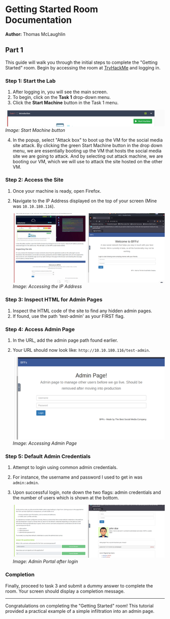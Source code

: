 # Getting Started Room Documentation
**Author:** Thomas McLaughlin

## Part 1
This guide will walk you through the initial steps to complete the "Getting Started" room. Begin by accessing the room at [TryHackMe](https://tryhackme.com/room/gettingstarted) and logging in.

### Step 1: Start the Lab
1. After logging in, you will see the main screen.
2. To begin, click on the **Task 1** drop-down menu.
3. Click the **Start Machine** button in the Task 1 menu.

  ![Start Machine Button](xe2.png) *Image: Start Machine button*
   
4. In the popup, select "Attack box" to boot up the VM for the social media site attack. By clicking the green Start Machine button in the drop down menu, we are essentially booting up the VM that hosts the social media site we are going to attack. And by selecting out attack machine, we are booting our VM, which we will use to attack the site hosted on the other VM.


### Step 2: Access the Site
1. Once your machine is ready, open Firefox.
2. Navigate to the IP Address displayed on the top of your screen (Mine was `10.10.180.116`).

    ![Site Access](ex3.png) *Image: Accessing the IP Address*

### Step 3: Inspect HTML for Admin Pages
1. Inspect the HTML code of the site to find any hidden admin pages.
2. If found, use the path 'test-admin' as your FIRST flag.

### Step 4: Access Admin Page
1. In the URL, add the admin page path found earlier.
2. Your URL should now look like: `http://10.10.180.116/test-admin`.

    ![Admin Page](ex4.png) *Image: Accessing Admin Page*

### Step 5: Default Admin Credentials
1. Attempt to login using common admin credentials.
2. For instance, the username and password I used to get in was `admin:admin`.
3. Upon successful login, note down the two flags: admin credentials and the number of users which is shown at the bottom.

    ![Admin Portal](ex5.png) *Image: Admin Portal after login*

### Completion
Finally, proceed to task 3 and submit a dummy answer to complete the room. Your screen should display a completion message.

---

Congratulations on completing the "Getting Started" room! This tutorial provided a practical example of a simple infiltration into an admin page.

